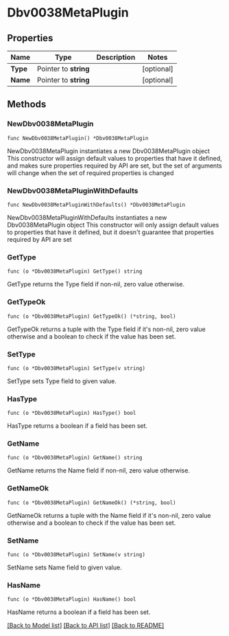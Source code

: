 # Dbv0038MetaPlugin

## Properties

Name | Type | Description | Notes
------------ | ------------- | ------------- | -------------
**Type** | Pointer to **string** |  | [optional] 
**Name** | Pointer to **string** |  | [optional] 

## Methods

### NewDbv0038MetaPlugin

`func NewDbv0038MetaPlugin() *Dbv0038MetaPlugin`

NewDbv0038MetaPlugin instantiates a new Dbv0038MetaPlugin object
This constructor will assign default values to properties that have it defined,
and makes sure properties required by API are set, but the set of arguments
will change when the set of required properties is changed

### NewDbv0038MetaPluginWithDefaults

`func NewDbv0038MetaPluginWithDefaults() *Dbv0038MetaPlugin`

NewDbv0038MetaPluginWithDefaults instantiates a new Dbv0038MetaPlugin object
This constructor will only assign default values to properties that have it defined,
but it doesn't guarantee that properties required by API are set

### GetType

`func (o *Dbv0038MetaPlugin) GetType() string`

GetType returns the Type field if non-nil, zero value otherwise.

### GetTypeOk

`func (o *Dbv0038MetaPlugin) GetTypeOk() (*string, bool)`

GetTypeOk returns a tuple with the Type field if it's non-nil, zero value otherwise
and a boolean to check if the value has been set.

### SetType

`func (o *Dbv0038MetaPlugin) SetType(v string)`

SetType sets Type field to given value.

### HasType

`func (o *Dbv0038MetaPlugin) HasType() bool`

HasType returns a boolean if a field has been set.

### GetName

`func (o *Dbv0038MetaPlugin) GetName() string`

GetName returns the Name field if non-nil, zero value otherwise.

### GetNameOk

`func (o *Dbv0038MetaPlugin) GetNameOk() (*string, bool)`

GetNameOk returns a tuple with the Name field if it's non-nil, zero value otherwise
and a boolean to check if the value has been set.

### SetName

`func (o *Dbv0038MetaPlugin) SetName(v string)`

SetName sets Name field to given value.

### HasName

`func (o *Dbv0038MetaPlugin) HasName() bool`

HasName returns a boolean if a field has been set.


[[Back to Model list]](../README.md#documentation-for-models) [[Back to API list]](../README.md#documentation-for-api-endpoints) [[Back to README]](../README.md)


